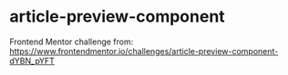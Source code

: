 # article-preview-component
Frontend Mentor challenge from: https://www.frontendmentor.io/challenges/article-preview-component-dYBN_pYFT
